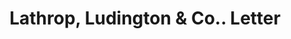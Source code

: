 ---
doi: 10.7916/D85F03WZ
date_other: '1857'
date_other_textual: '1857'
form: correspondence
genre:
- Letters (correspondence)
name:
- Lathrop, Ludington & Co.
object_in_context_url: https://biggert.cul.columbia.edu/items/view/ave_biggert_01049
subject_hierarchical_geographic:
- New York, New York, United States
subject_name:
- Lathrop, Ludington & Co.
title: Lathrop, Ludington & Co.. Letter
sort_title: Lathrop, Ludington & Co.. Letter
call_number: ave_biggert_01049
coordinates:
- 40.71277777777778,-74.00583333333333
pid: ave_biggert_01049
identifiers: ave_biggert_01049
thumbnail: https://derivativo-1.library.columbia.edu/iiif/2/ldpd:344319/full/!256,256/0/native.jpg
permalink: "/biggert/ave_biggert_01049/"
layout: iiif-image-page
---